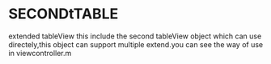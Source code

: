 # SECONDtTABLE
extended tableView
this include the second tableView object which can use directely,this object can support multiple extend.you can see the way of use in viewcontroller.m
